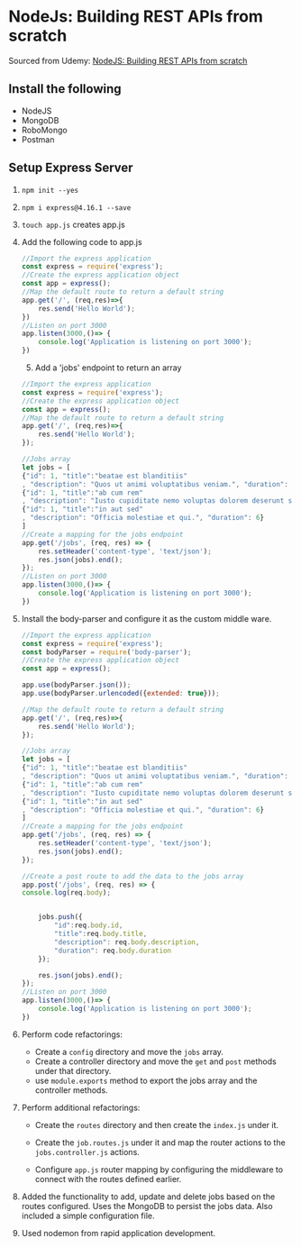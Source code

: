 # NodeJs: Building REST APIs from scratch

Sourced from Udemy: [NodeJS: Building REST APIs from scratch](https://udemy.com/course/draft/1344260/learn/lecture/8120908#overview)

## Install the following

* NodeJS
* MongoDB
* RoboMongo
* Postman

## Setup Express Server

1. `npm init --yes`
2. `npm i express@4.16.1 --save`
3. `touch app.js` creates app.js
4. Add the following code to app.js

    ```javascript
    //Import the express application
    const express = require('express');
    //Create the express application object
    const app = express();
    //Map the default route to return a default string
    app.get('/', (req,res)=>{
        res.send('Hello World');
    })
    //Listen on port 3000
    app.listen(3000,()=> {
        console.log('Application is listening on port 3000');
    })
    ```

    5. Add a 'jobs' endpoint to return an array

    ```javascript
    //Import the express application
    const express = require('express');
    //Create the express application object
    const app = express();
    //Map the default route to return a default string
    app.get('/', (req,res)=>{
        res.send('Hello World');
    });

    //Jobs array
    let jobs = [
    {"id": 1, "title":"beatae est blanditiis"
    , "description": "Quos ut animi voluptatibus veniam.", "duration": 3},
    {"id": 1, "title":"ab cum rem"
    , "description": "Iusto cupiditate nemo voluptas dolorem deserunt suscipit commodi qui.", "duration": 4},
    {"id": 1, "title":"in aut sed"
    , "description": "Officia molestiae et qui.", "duration": 6}
    ]
    //Create a mapping for the jobs endpoint
    app.get('/jobs', (req, res) => {
        res.setHeader('content-type', 'text/json');
        res.json(jobs).end();
    });
    //Listen on port 3000
    app.listen(3000,()=> {
        console.log('Application is listening on port 3000');
    })
    ```

5. Install the body-parser and configure it as the custom middle ware.

    ```javascript
    //Import the express application
    const express = require('express');
    const bodyParser = require('body-parser');
    //Create the express application object
    const app = express();

    app.use(bodyParser.json());
    app.use(bodyParser.urlencoded({extended: true}));

    //Map the default route to return a default string
    app.get('/', (req,res)=>{
        res.send('Hello World');
    });

    //Jobs array
    let jobs = [
    {"id": 1, "title":"beatae est blanditiis"
    , "description": "Quos ut animi voluptatibus veniam.", "duration": 3},
    {"id": 1, "title":"ab cum rem"
    , "description": "Iusto cupiditate nemo voluptas dolorem deserunt suscipit commodi qui.", "duration": 4},
    {"id": 1, "title":"in aut sed"
    , "description": "Officia molestiae et qui.", "duration": 6}
    ]
    //Create a mapping for the jobs endpoint
    app.get('/jobs', (req, res) => {
        res.setHeader('content-type', 'text/json');
        res.json(jobs).end();
    });

    //Create a post route to add the data to the jobs array
    app.post('/jobs', (req, res) => {
    console.log(req.body);


        jobs.push({
            "id":req.body.id,
            "title":req.body.title,
            "description": req.body.description,
            "duration": req.body.duration
        });

        res.json(jobs).end();
    });
    //Listen on port 3000
    app.listen(3000,()=> {
        console.log('Application is listening on port 3000');
    })
    ```

6. Perform code refactorings:

    * Create a `config` directory and move the `jobs` array.
    * Create a controller directory and move the `get` and `post` methods under that directory.
    * use `module.exports` method to export the jobs array and the controller methods.

7. Perform additional refactorings:

    * Create the `routes` directory and then create the `index.js` under it.
    * Create the `job.routes.js` under it and map the router actions to the `jobs.controller.js` actions.

    * Configure `app.js` router mapping by configuring the middleware to connect with the routes defined earlier.  

6. Added the functionality to add, update and delete jobs based on the routes configured. Uses the MongoDB to persist the jobs data. Also included a simple configuration file.

7. Used nodemon from rapid application development.
